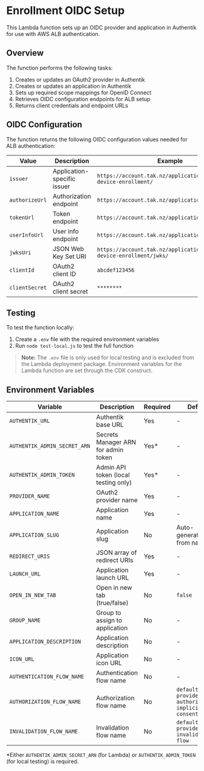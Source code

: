 # Enrollment OIDC Setup

This Lambda function sets up an OIDC provider and application in Authentik for use with AWS ALB authentication.

## Overview

The function performs the following tasks:
1. Creates or updates an OAuth2 provider in Authentik
2. Creates or updates an application in Authentik
3. Sets up required scope mappings for OpenID Connect
4. Retrieves OIDC configuration endpoints for ALB setup
5. Returns client credentials and endpoint URLs

## OIDC Configuration

The function returns the following OIDC configuration values needed for ALB authentication:

| Value | Description | Example |
|-------|-------------|---------|
| `issuer` | Application-specific issuer | `https://account.tak.nz/application/o/tak-device-enrollment/` |
| `authorizeUrl` | Authorization endpoint | `https://account.tak.nz/application/o/authorize/` |
| `tokenUrl` | Token endpoint | `https://account.tak.nz/application/o/token/` |
| `userInfoUrl` | User info endpoint | `https://account.tak.nz/application/o/userinfo/` |
| `jwksUri` | JSON Web Key Set URI | `https://account.tak.nz/application/o/tak-device-enrollment/jwks/` |
| `clientId` | OAuth2 client ID | `abcdef123456` |
| `clientSecret` | OAuth2 client secret | `********` |

## Testing

To test the function locally:

1. Create a `.env` file with the required environment variables
2. Run `node test-local.js` to test the full function

> **Note:** The `.env` file is only used for local testing and is excluded from the Lambda deployment package. Environment variables for the Lambda function are set through the CDK construct.

## Environment Variables

| Variable | Description | Required | Default |
|----------|-------------|----------|----------|
| `AUTHENTIK_URL` | Authentik base URL | Yes | - |
| `AUTHENTIK_ADMIN_SECRET_ARN` | Secrets Manager ARN for admin token | Yes* | - |
| `AUTHENTIK_ADMIN_TOKEN` | Admin API token (local testing only) | Yes* | - |
| `PROVIDER_NAME` | OAuth2 provider name | Yes | - |
| `APPLICATION_NAME` | Application name | Yes | - |
| `APPLICATION_SLUG` | Application slug | No | Auto-generated from name |
| `REDIRECT_URIS` | JSON array of redirect URIs | Yes | - |
| `LAUNCH_URL` | Application launch URL | Yes | - |
| `OPEN_IN_NEW_TAB` | Open in new tab (true/false) | No | `false` |
| `GROUP_NAME` | Group to assign to application | No | - |
| `APPLICATION_DESCRIPTION` | Application description | No | - |
| `ICON_URL` | Application icon URL | No | - |
| `AUTHENTICATION_FLOW_NAME` | Authentication flow name | No | - |
| `AUTHORIZATION_FLOW_NAME` | Authorization flow name | No | `default-provider-authorization-implicit-consent` |
| `INVALIDATION_FLOW_NAME` | Invalidation flow name | No | `default-provider-invalidation-flow` |

*Either `AUTHENTIK_ADMIN_SECRET_ARN` (for Lambda) or `AUTHENTIK_ADMIN_TOKEN` (for local testing) is required.